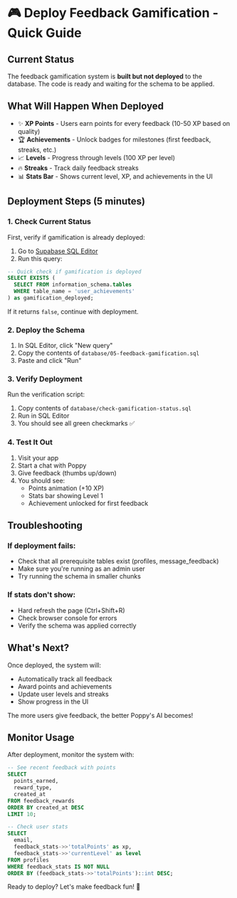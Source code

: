 # 🎮 Deploy Feedback Gamification - Quick Guide

## Current Status

The feedback gamification system is **built but not deployed** to the database. The code is ready and waiting for the schema to be applied.

## What Will Happen When Deployed

- ✨ **XP Points** - Users earn points for every feedback (10-50 XP based on quality)
- 🏆 **Achievements** - Unlock badges for milestones (first feedback, streaks, etc.)
- 📈 **Levels** - Progress through levels (100 XP per level)
- 🔥 **Streaks** - Track daily feedback streaks
- 📊 **Stats Bar** - Shows current level, XP, and achievements in the UI

## Deployment Steps (5 minutes)

### 1. Check Current Status

First, verify if gamification is already deployed:

1. Go to [Supabase SQL Editor](https://supabase.com/dashboard/project/_/sql)
2. Run this query:

```sql
-- Quick check if gamification is deployed
SELECT EXISTS (
  SELECT FROM information_schema.tables
  WHERE table_name = 'user_achievements'
) as gamification_deployed;
```

If it returns `false`, continue with deployment.

### 2. Deploy the Schema

1. In SQL Editor, click "New query"
2. Copy the contents of `database/05-feedback-gamification.sql`
3. Paste and click "Run"

### 3. Verify Deployment

Run the verification script:

1. Copy contents of `database/check-gamification-status.sql`
2. Run in SQL Editor
3. You should see all green checkmarks ✅

### 4. Test It Out

1. Visit your app
2. Start a chat with Poppy
3. Give feedback (thumbs up/down)
4. You should see:
   - Points animation (+10 XP)
   - Stats bar showing Level 1
   - Achievement unlocked for first feedback

## Troubleshooting

### If deployment fails:

- Check that all prerequisite tables exist (profiles, message_feedback)
- Make sure you're running as an admin user
- Try running the schema in smaller chunks

### If stats don't show:

- Hard refresh the page (Ctrl+Shift+R)
- Check browser console for errors
- Verify the schema was applied correctly

## What's Next?

Once deployed, the system will:

- Automatically track all feedback
- Award points and achievements
- Update user levels and streaks
- Show progress in the UI

The more users give feedback, the better Poppy's AI becomes!

## Monitor Usage

After deployment, monitor the system with:

```sql
-- See recent feedback with points
SELECT
  points_earned,
  reward_type,
  created_at
FROM feedback_rewards
ORDER BY created_at DESC
LIMIT 10;

-- Check user stats
SELECT
  email,
  feedback_stats->>'totalPoints' as xp,
  feedback_stats->>'currentLevel' as level
FROM profiles
WHERE feedback_stats IS NOT NULL
ORDER BY (feedback_stats->>'totalPoints')::int DESC;
```

Ready to deploy? Let's make feedback fun! 🚀